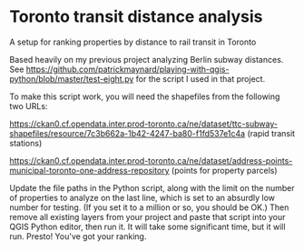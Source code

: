 # Toronto transit distance analysis
A setup for ranking properties by distance to rail transit in Toronto

Based heavily on my previous project analyzing Berlin subway distances. See https://github.com/patrickmaynard/playing-with-qgis-python/blob/master/test-eight.py for the script I used in that project.

To make this script work, you will need the shapefiles from the following two URLs:

https://ckan0.cf.opendata.inter.prod-toronto.ca/ne/dataset/ttc-subway-shapefiles/resource/7c3b662a-1b42-4247-ba80-f1fd537e1c4a (rapid transit stations)

https://ckan0.cf.opendata.inter.prod-toronto.ca/ne/dataset/address-points-municipal-toronto-one-address-repository (points for property parcels)

Update the file paths in the Python script, along with the limit on the number of properties to analyze on the last line, which is set to an absurdly low number for testing. (If you set it to a million or so, you should be OK.) Then remove all existing layers from your project and paste that script into your QGIS Python editor, then run it. It will take some significant time, but it will run. Presto! You've got your ranking.
